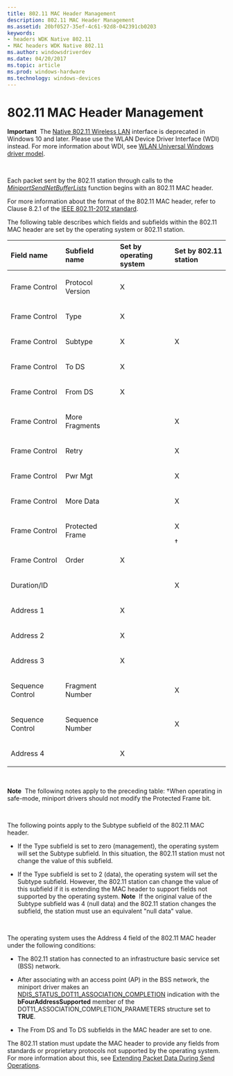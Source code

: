 ```yaml
---
title: 802.11 MAC Header Management
description: 802.11 MAC Header Management
ms.assetid: 20bf0527-35ef-4c61-92d8-042391cb0203
keywords:
- headers WDK Native 802.11
- MAC headers WDK Native 802.11
ms.author: windowsdriverdev
ms.date: 04/20/2017
ms.topic: article
ms.prod: windows-hardware
ms.technology: windows-devices
---
```


# 802.11 MAC Header Management


**Important**  The [Native 802.11 Wireless LAN](native-802-11-wireless-lan4.md) interface is deprecated in Windows 10 and later. Please use the WLAN Device Driver Interface (WDI) instead. For more information about WDI, see [WLAN Universal Windows driver model](wifi-universal-driver-model.md).

 

Each packet sent by the 802.11 station through calls to the [*MiniportSendNetBufferLists*](https://msdn.microsoft.com/library/windows/hardware/ff559440) function begins with an 802.11 MAC header.

For more information about the format of the 802.11 MAC header, refer to Clause 8.2.1 of the [IEEE 802.11-2012 standard](http://standards.ieee.org/getieee802/download/802.11-2012.pdf).

The following table describes which fields and subfields within the 802.11 MAC header are set by the operating system or 802.11 station.

<table>
<colgroup>
<col width="25%" />
<col width="25%" />
<col width="25%" />
<col width="25%" />
</colgroup>
<thead>
<tr class="header">
<th align="left">Field name</th>
<th align="left">Subfield name</th>
<th align="left">Set by operating system</th>
<th align="left">Set by 802.11 station</th>
</tr>
</thead>
<tbody>
<tr class="odd">
<td align="left"><p>Frame Control</p></td>
<td align="left"><p>Protocol Version</p></td>
<td align="left"><p>X</p></td>
<td align="left"></td>
</tr>
<tr class="even">
<td align="left"><p>Frame Control</p></td>
<td align="left"><p>Type</p></td>
<td align="left"><p>X</p></td>
<td align="left"></td>
</tr>
<tr class="odd">
<td align="left"><p>Frame Control</p></td>
<td align="left"><p>Subtype</p></td>
<td align="left"><p>X</p></td>
<td align="left"><p>X</p></td>
</tr>
<tr class="even">
<td align="left"><p>Frame Control</p></td>
<td align="left"><p>To DS</p></td>
<td align="left"><p>X</p></td>
<td align="left"></td>
</tr>
<tr class="odd">
<td align="left"><p>Frame Control</p></td>
<td align="left"><p>From DS</p></td>
<td align="left"><p>X</p></td>
<td align="left"></td>
</tr>
<tr class="even">
<td align="left"><p>Frame Control</p></td>
<td align="left"><p>More Fragments</p></td>
<td align="left"></td>
<td align="left"><p>X</p></td>
</tr>
<tr class="odd">
<td align="left"><p>Frame Control</p></td>
<td align="left"><p>Retry</p></td>
<td align="left"></td>
<td align="left"><p>X</p></td>
</tr>
<tr class="even">
<td align="left"><p>Frame Control</p></td>
<td align="left"><p>Pwr Mgt</p></td>
<td align="left"></td>
<td align="left"><p>X</p></td>
</tr>
<tr class="odd">
<td align="left"><p>Frame Control</p></td>
<td align="left"><p>More Data</p></td>
<td align="left"></td>
<td align="left"><p>X</p></td>
</tr>
<tr class="even">
<td align="left"><p>Frame Control</p></td>
<td align="left"><p>Protected Frame</p></td>
<td align="left"></td>
<td align="left"><p>X</p>
†</td>
</tr>
<tr class="odd">
<td align="left"><p>Frame Control</p></td>
<td align="left"><p>Order</p></td>
<td align="left"><p>X</p></td>
<td align="left"></td>
</tr>
<tr class="even">
<td align="left"><p>Duration/ID</p></td>
<td align="left"></td>
<td align="left"></td>
<td align="left"><p>X</p></td>
</tr>
<tr class="odd">
<td align="left"><p>Address 1</p></td>
<td align="left"></td>
<td align="left"><p>X</p></td>
<td align="left"></td>
</tr>
<tr class="even">
<td align="left"><p>Address 2</p></td>
<td align="left"></td>
<td align="left"><p>X</p></td>
<td align="left"></td>
</tr>
<tr class="odd">
<td align="left"><p>Address 3</p></td>
<td align="left"></td>
<td align="left"><p>X</p></td>
<td align="left"></td>
</tr>
<tr class="even">
<td align="left"><p>Sequence Control</p></td>
<td align="left"><p>Fragment Number</p></td>
<td align="left"></td>
<td align="left"><p>X</p></td>
</tr>
<tr class="odd">
<td align="left"><p>Sequence Control</p></td>
<td align="left"><p>Sequence Number</p></td>
<td align="left"></td>
<td align="left"><p>X</p></td>
</tr>
<tr class="even">
<td align="left"><p>Address 4</p></td>
<td align="left"></td>
<td align="left"><p>X</p></td>
<td align="left"></td>
</tr>
</tbody>
</table>

 

**Note**  The following notes apply to the preceding table:
†When operating in safe-mode, miniport drivers should not modify the Protected Frame bit.

 

The following points apply to the Subtype subfield of the 802.11 MAC header.

-   If the Type subfield is set to zero (management), the operating system will set the Subtype subfield. In this situation, the 802.11 station must not change the value of this subfield.

-   If the Type subfield is set to 2 (data), the operating system will set the Subtype subfield. However, the 802.11 station can change the value of this subfield if it is extending the MAC header to support fields not supported by the operating system.
    **Note**  If the original value of the Subtype subfield was 4 (null data) and the 802.11 station changes the subfield, the station must use an equivalent "null data" value.

     

The operating system uses the Address 4 field of the 802.11 MAC header under the following conditions:

-   The 802.11 station has connected to an infrastructure basic service set (BSS) network.

-   After associating with an access point (AP) in the BSS network, the miniport driver makes an [NDIS\_STATUS\_DOT11\_ASSOCIATION\_COMPLETION](https://msdn.microsoft.com/library/windows/hardware/ff567319) indication with the **bFourAddressSupported** member of the DOT11\_ASSOCIATION\_COMPLETION\_PARAMETERS structure set to **TRUE**.

-   The From DS and To DS subfields in the MAC header are set to one.

The 802.11 station must update the MAC header to provide any fields from standards or proprietary protocols not supported by the operating system. For more information about this, see [Extending Packet Data During Send Operations](extending-packet-data-during-send-operations.md).

 

 





